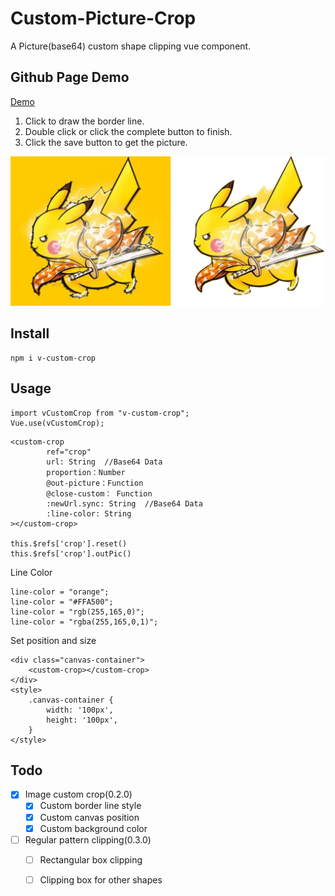 # Custom-Picture-Crop
A Picture(base64) custom shape clipping vue component.
           

## Github Page Demo 
[Demo](https://sunzeroq.github.io/CustomPictureCrop/index.html)
1. Click to draw the border line.
2. Double click or click the complete button to finish. 
3. Click the save button to get the picture.

![PreviewPic](https://github.com/sunzeroq/CustomPicture/blob/master/src/assets/img/demo.jpg)

## Install
```
npm i v-custom-crop
```
## Usage
```
import vCustomCrop from "v-custom-crop";
Vue.use(vCustomCrop);
```

```
<custom-crop
        ref="crop"
        url: String  //Base64 Data
        proportion：Number  
        @out-picture：Function
        @close-custom： Function
        :newUrl.sync: String  //Base64 Data 
        :line-color: String
></custom-crop>

this.$refs['crop'].reset()
this.$refs['crop'].outPic()
```
Line Color
```
line-color = "orange";
line-color = "#FFA500";
line-color = "rgb(255,165,0)";
line-color = "rgba(255,165,0,1)";
```
Set position and size

```
<div class="canvas-container">
    <custom-crop></custom-crop>
</div>
<style>
    .canvas-container {
        width: '100px',
        height: '100px',
    }
</style>
```
## Todo

- [X] Image custom crop(0.2.0)
    - [X] Custom border line style
    - [X] Custom canvas position
    - [X] Custom background color
- [ ] Regular pattern clipping(0.3.0)
    - [ ] Rectangular box clipping 
    - [ ] Clipping box for other shapes 

